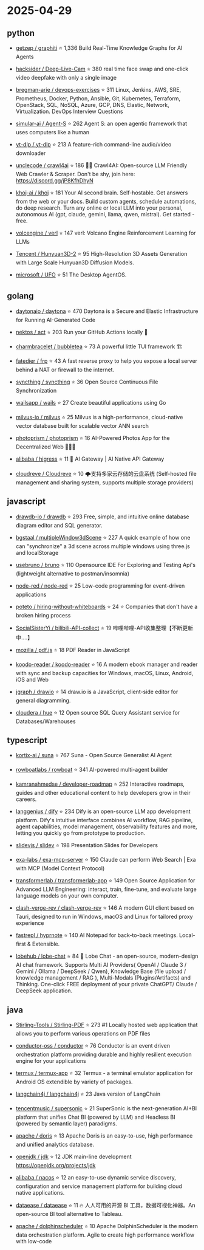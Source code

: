 # 2025-04-29

## python

* [getzep / graphiti](https://github.com/getzep/graphiti) ⭐ 1,336
  Build Real-Time Knowledge Graphs for AI Agents

* [hacksider / Deep-Live-Cam](https://github.com/hacksider/Deep-Live-Cam) ⭐ 380
  real time face swap and one-click video deepfake with only a single image

* [bregman-arie / devops-exercises](https://github.com/bregman-arie/devops-exercises) ⭐ 311
  Linux, Jenkins, AWS, SRE, Prometheus, Docker, Python, Ansible, Git, Kubernetes, Terraform, OpenStack, SQL, NoSQL, Azure, GCP, DNS, Elastic, Network, Virtualization. DevOps Interview Questions

* [simular-ai / Agent-S](https://github.com/simular-ai/Agent-S) ⭐ 262
  Agent S: an open agentic framework that uses computers like a human

* [yt-dlp / yt-dlp](https://github.com/yt-dlp/yt-dlp) ⭐ 213
  A feature-rich command-line audio/video downloader

* [unclecode / crawl4ai](https://github.com/unclecode/crawl4ai) ⭐ 186
  🚀🤖 Crawl4AI: Open-source LLM Friendly Web Crawler & Scraper. Don't be shy, join here: https://discord.gg/jP8KfhDhyN

* [khoj-ai / khoj](https://github.com/khoj-ai/khoj) ⭐ 181
  Your AI second brain. Self-hostable. Get answers from the web or your docs. Build custom agents, schedule automations, do deep research. Turn any online or local LLM into your personal, autonomous AI (gpt, claude, gemini, llama, qwen, mistral). Get started - free.

* [volcengine / verl](https://github.com/volcengine/verl) ⭐ 147
  verl: Volcano Engine Reinforcement Learning for LLMs

* [Tencent / Hunyuan3D-2](https://github.com/Tencent/Hunyuan3D-2) ⭐ 95
  High-Resolution 3D Assets Generation with Large Scale Hunyuan3D Diffusion Models.

* [microsoft / UFO](https://github.com/microsoft/UFO) ⭐ 51
  The Desktop AgentOS.


## golang

* [daytonaio / daytona](https://github.com/daytonaio/daytona) ⭐ 470
  Daytona is a Secure and Elastic Infrastructure for Running AI-Generated Code

* [nektos / act](https://github.com/nektos/act) ⭐ 203
  Run your GitHub Actions locally 🚀

* [charmbracelet / bubbletea](https://github.com/charmbracelet/bubbletea) ⭐ 73
  A powerful little TUI framework 🏗

* [fatedier / frp](https://github.com/fatedier/frp) ⭐ 43
  A fast reverse proxy to help you expose a local server behind a NAT or firewall to the internet.

* [syncthing / syncthing](https://github.com/syncthing/syncthing) ⭐ 36
  Open Source Continuous File Synchronization

* [wailsapp / wails](https://github.com/wailsapp/wails) ⭐ 27
  Create beautiful applications using Go

* [milvus-io / milvus](https://github.com/milvus-io/milvus) ⭐ 25
  Milvus is a high-performance, cloud-native vector database built for scalable vector ANN search

* [photoprism / photoprism](https://github.com/photoprism/photoprism) ⭐ 16
  AI-Powered Photos App for the Decentralized Web 🌈💎✨

* [alibaba / higress](https://github.com/alibaba/higress) ⭐ 11
  🤖 AI Gateway | AI Native API Gateway

* [cloudreve / Cloudreve](https://github.com/cloudreve/Cloudreve) ⭐ 10
  🌩支持多家云存储的云盘系统 (Self-hosted file management and sharing system, supports multiple storage providers)


## javascript

* [drawdb-io / drawdb](https://github.com/drawdb-io/drawdb) ⭐ 293
  Free, simple, and intuitive online database diagram editor and SQL generator.

* [bgstaal / multipleWindow3dScene](https://github.com/bgstaal/multipleWindow3dScene) ⭐ 227
  A quick example of how one can "synchronize" a 3d scene across multiple windows using three.js and localStorage

* [usebruno / bruno](https://github.com/usebruno/bruno) ⭐ 110
  Opensource IDE For Exploring and Testing Api's (lightweight alternative to postman/insomnia)

* [node-red / node-red](https://github.com/node-red/node-red) ⭐ 25
  Low-code programming for event-driven applications

* [poteto / hiring-without-whiteboards](https://github.com/poteto/hiring-without-whiteboards) ⭐ 24
  ⭐️ Companies that don't have a broken hiring process

* [SocialSisterYi / bilibili-API-collect](https://github.com/SocialSisterYi/bilibili-API-collect) ⭐ 19
  哔哩哔哩-API收集整理【不断更新中....】

* [mozilla / pdf.js](https://github.com/mozilla/pdf.js) ⭐ 18
  PDF Reader in JavaScript

* [koodo-reader / koodo-reader](https://github.com/koodo-reader/koodo-reader) ⭐ 16
  A modern ebook manager and reader with sync and backup capacities for Windows, macOS, Linux, Android, iOS and Web

* [jgraph / drawio](https://github.com/jgraph/drawio) ⭐ 14
  draw.io is a JavaScript, client-side editor for general diagramming.

* [cloudera / hue](https://github.com/cloudera/hue) ⭐ 12
  Open source SQL Query Assistant service for Databases/Warehouses


## typescript

* [kortix-ai / suna](https://github.com/kortix-ai/suna) ⭐ 767
  Suna - Open Source Generalist AI Agent

* [rowboatlabs / rowboat](https://github.com/rowboatlabs/rowboat) ⭐ 341
  AI-powered multi-agent builder

* [kamranahmedse / developer-roadmap](https://github.com/kamranahmedse/developer-roadmap) ⭐ 252
  Interactive roadmaps, guides and other educational content to help developers grow in their careers.

* [langgenius / dify](https://github.com/langgenius/dify) ⭐ 234
  Dify is an open-source LLM app development platform. Dify's intuitive interface combines AI workflow, RAG pipeline, agent capabilities, model management, observability features and more, letting you quickly go from prototype to production.

* [slidevjs / slidev](https://github.com/slidevjs/slidev) ⭐ 198
  Presentation Slides for Developers

* [exa-labs / exa-mcp-server](https://github.com/exa-labs/exa-mcp-server) ⭐ 150
  Claude can perform Web Search | Exa with MCP (Model Context Protocol)

* [transformerlab / transformerlab-app](https://github.com/transformerlab/transformerlab-app) ⭐ 149
  Open Source Application for Advanced LLM Engineering: interact, train, fine-tune, and evaluate large language models on your own computer.

* [clash-verge-rev / clash-verge-rev](https://github.com/clash-verge-rev/clash-verge-rev) ⭐ 146
  A modern GUI client based on Tauri, designed to run in Windows, macOS and Linux for tailored proxy experience

* [fastrepl / hyprnote](https://github.com/fastrepl/hyprnote) ⭐ 140
  AI Notepad for back-to-back meetings. Local-first & Extensible.

* [lobehub / lobe-chat](https://github.com/lobehub/lobe-chat) ⭐ 84
  🤯 Lobe Chat - an open-source, modern-design AI chat framework. Supports Multi AI Providers( OpenAI / Claude 3 / Gemini / Ollama / DeepSeek / Qwen), Knowledge Base (file upload / knowledge management / RAG ), Multi-Modals (Plugins/Artifacts) and Thinking. One-click FREE deployment of your private ChatGPT/ Claude / DeepSeek application.


## java

* [Stirling-Tools / Stirling-PDF](https://github.com/Stirling-Tools/Stirling-PDF) ⭐ 273
  #1 Locally hosted web application that allows you to perform various operations on PDF files

* [conductor-oss / conductor](https://github.com/conductor-oss/conductor) ⭐ 76
  Conductor is an event driven orchestration platform providing durable and highly resilient execution engine for your applications

* [termux / termux-app](https://github.com/termux/termux-app) ⭐ 32
  Termux - a terminal emulator application for Android OS extendible by variety of packages.

* [langchain4j / langchain4j](https://github.com/langchain4j/langchain4j) ⭐ 23
  Java version of LangChain

* [tencentmusic / supersonic](https://github.com/tencentmusic/supersonic) ⭐ 21
  SuperSonic is the next-generation AI+BI platform that unifies Chat BI (powered by LLM) and Headless BI (powered by semantic layer) paradigms.

* [apache / doris](https://github.com/apache/doris) ⭐ 13
  Apache Doris is an easy-to-use, high performance and unified analytics database.

* [openjdk / jdk](https://github.com/openjdk/jdk) ⭐ 12
  JDK main-line development https://openjdk.org/projects/jdk

* [alibaba / nacos](https://github.com/alibaba/nacos) ⭐ 12
  an easy-to-use dynamic service discovery, configuration and service management platform for building cloud native applications.

* [dataease / dataease](https://github.com/dataease/dataease) ⭐ 11
  🔥 人人可用的开源 BI 工具，数据可视化神器。An open-source BI tool alternative to Tableau.

* [apache / dolphinscheduler](https://github.com/apache/dolphinscheduler) ⭐ 10
  Apache DolphinScheduler is the modern data orchestration platform. Agile to create high performance workflow with low-code

